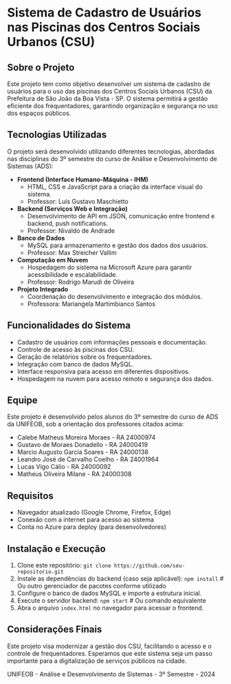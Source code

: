 # Sistema de Cadastro de Usuários nas Piscinas dos Centros Sociais Urbanos (CSU)

## Sobre o Projeto

Este projeto tem como objetivo desenvolver um sistema de cadastro de usuários para o uso das piscinas dos Centros Sociais Urbanos (CSU) da Prefeitura de São João da Boa Vista - SP. O sistema permitirá a gestão eficiente dos frequentadores, garantindo organização e segurança no uso dos espaços públicos.

## Tecnologias Utilizadas

O projeto será desenvolvido utilizando diferentes tecnologias, abordadas nas disciplinas do 3º semestre do curso de Análise e Desenvolvimento de Sistemas (ADS):

*   **Frontend (Interface Humano-Máquina - IHM)**
    *   HTML, CSS e JavaScript para a criação da interface visual do sistema.
    *   Professor: Luís Gustavo Maschietto
*   **Backend (Serviços Web e Integração)**
    *   Desenvolvimento de API em JSON, comunicação entre frontend e backend, push notifications.
    *   Professor: Nivaldo de Andrade
*   **Banco de Dados**
    *   MySQL para armazenamento e gestão dos dados dos usuários.
    *   Professor: Max Streicher Vallim
*   **Computação em Nuvem**
    *   Hospedagem do sistema na Microsoft Azure para garantir acessibilidade e escalabilidade.
    *   Professor: Rodrigo Marudi de Oliveira
*   **Projeto Integrado**
    *   Coordenação do desenvolvimento e integração dos módulos.
    *   Professora: Mariangela Martimbianco Santos

## Funcionalidades do Sistema

*   Cadastro de usuários com informações pessoais e documentação.
*   Controle de acesso às piscinas dos CSU.
*   Geração de relatórios sobre os frequentadores.
*   Integração com banco de dados MySQL.
*   Interface responsiva para acesso em diferentes dispositivos.
*   Hospedagem na nuvem para acesso remoto e segurança dos dados.

## Equipe

Este projeto é desenvolvido pelos alunos do 3º semestre do curso de ADS da UNIFEOB, sob a orientação dos professores citados acima:

*   Calebe Matheus Moreira Moraes - RA 24000974
*   Gustavo de Moraes Donadello - RA 24000419
*   Marcio Augusto Garcia Soares - RA 24000138
*   Leandro José de Carvalho Coelho - RA 24001964
*   Lucas Vigo Cálio - RA 24000092
*   Matheus Oliveira Milane - RA 24000308

## Requisitos

*   Navegador atualizado (Google Chrome, Firefox, Edge)
*   Conexão com a internet para acesso ao sistema
*   Conta no Azure para deploy (para desenvolvedores)

## Instalação e Execução

1.  Clone este repositório: `git clone https://github.com/seu-repositorio.git`
2.  Instale as dependências do backend (caso seja aplicável): `npm install`  # Ou outro gerenciador de pacotes conforme utilizado
3.  Configure o banco de dados MySQL e importe a estrutura inicial.
4.  Execute o servidor backend: `npm start`  # Ou comando equivalente
5.  Abra o arquivo `index.html` no navegador para acessar o frontend.

## Considerações Finais

Este projeto visa modernizar a gestão dos CSU, facilitando o acesso e o controle de frequentadores. Esperamos que este sistema seja um passo importante para a digitalização de serviços públicos na cidade.

UNIFEOB - Análise e Desenvolvimento de Sistemas - 3º Semestre - 2024

